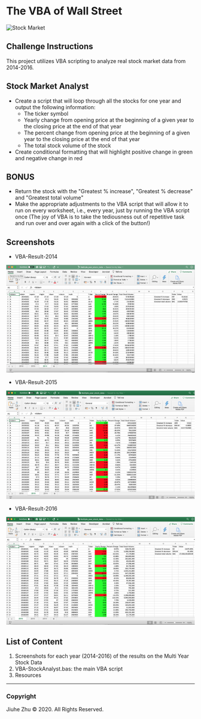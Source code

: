 # The VBA of Wall Street
![Stock Market](https://blog.galvanize.com/wp-content/uploads/2020/01/Can-data-science-predict-the-stock-market-.jpg)

## Challenge Instructions
This project utilizes VBA scripting to analyze real stock market data from 2014-2016.

## Stock Market Analyst
- Create a script that will loop through all the stocks for one year and output the following information:
  - The ticker symbol
  - Yearly change from opening price at the beginning of a given year to the closing price at the end of that year
  - The percent change from opening price at the beginning of a given year to the closing price at the end of that year
  - The total stock volume of the stock
- Create conditional formatting that will highlight positive change in green and negative change in red

## BONUS
- Return the stock with the "Greatest % increase", "Greatest % decrease" and "Greatest total volume"
- Make the appropriate adjustments to the VBA script that will allow it to run on every worksheet, i.e., every year, just by running the VBA script once (The joy of VBA is to take the tediousness out of repetitive task and run over and over again with a click of the button!)

## Screenshots
- VBA-Result-2014
<p align="center">
  <img src="https://github.com/Jiuhe2020/VBA-challenge/blob/master/VBA-Result-2014.png">
</p>

- VBA-Result-2015
<p align="center">
  <img src="https://github.com/Jiuhe2020/VBA-challenge/blob/master/VBA-Result-2015.png">
</p>

- VBA-Result-2016
<p align="center">
  <img src="https://github.com/Jiuhe2020/VBA-challenge/blob/master/VBA-Result-2016.png">
</p>

## List of Content
1. Screenshots for each year (2014-2016) of the results on the Multi Year Stock Data
2. VBA-StockAnalyst.bas: the main VBA script
3. Resources
---
### Copyright
Jiuhe Zhu © 2020. All Rights Reserved.
